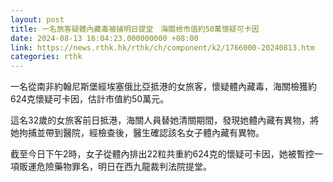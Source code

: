 ```yaml
---
layout: post
title: 一名旅客疑體內藏毒被捕明日提堂　海關檢市值約50萬懷疑可卡因
date: 2024-08-13 16:04:23.000000000 +08:00
link: https://news.rthk.hk/rthk/ch/component/k2/1766000-20240813.htm
categories: rthk
---
```


一名從南非約翰尼斯堡經埃塞俄比亞抵港的女旅客，懷疑體內藏毒，海關檢獲約624克懷疑可卡因，估計市值約50萬元。

這名32歲的女旅客前日抵港，海關人員替她清關期間，發現她體內藏有異物，將她拘捕並帶到醫院，經檢查後，醫生確認該名女子體內藏有異物。

截至今日下午2時，女子從體內排出22粒共重約624克的懷疑可卡因，她被暫控一項販運危險藥物罪名，明日在西九龍裁判法院提堂。
